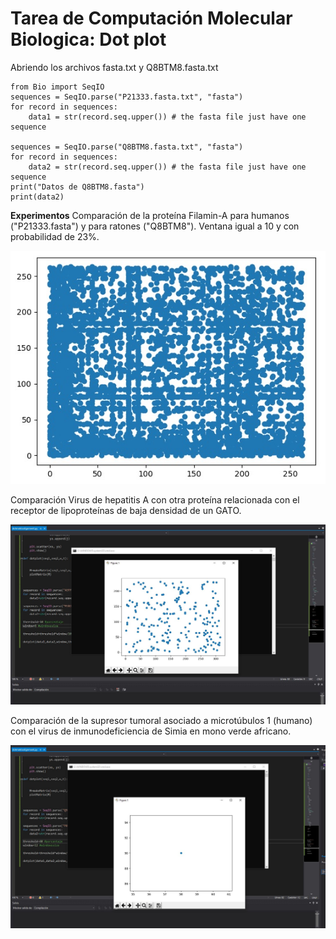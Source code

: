 # Tarea de Computación Molecular Biologica: Dot plot
Abriendo los archivos fasta.txt y Q8BTM8.fasta.txt

```
from Bio import SeqIO
sequences = SeqIO.parse("P21333.fasta.txt", "fasta")
for record in sequences:
    data1 = str(record.seq.upper()) # the fasta file just have one sequence

sequences = SeqIO.parse("Q8BTM8.fasta.txt", "fasta")
for record in sequences:
	data2 = str(record.seq.upper()) # the fasta file just have one sequence
print("Datos de Q8BTM8.fasta")
print(data2)
```
**Experimentos**
Comparación de la proteína Filamin-A para humanos ("P21333.fasta") y para ratones ("Q8BTM8").
Ventana igual a 10 y con probabilidad de 23%.

![](https://github.com/cchavezlo/UNSA/blob/master/ComputacionMolecularBiologica/ventana10y023.jpg)

Comparación Virus de hepatitis A con otra proteína relacionada con el receptor de lipoproteínas de baja densidad de un GATO.

![](https://github.com/cchavezlo/UNSA/blob/master/ComputacionMolecularBiologica/Cap3.JPG)

Comparación de la supresor tumoral asociado a microtúbulos 1 (humano) con el virus de inmunodeficiencia de Simia en mono verde africano.

![](https://github.com/cchavezlo/UNSA/blob/master/ComputacionMolecularBiologica/Cap4.JPG)
